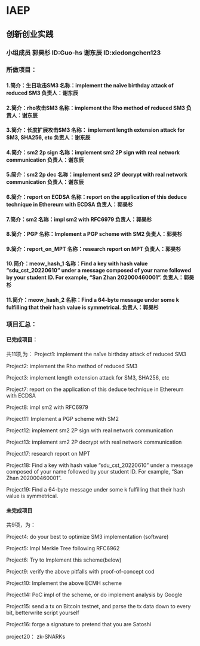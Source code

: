# IAEP
## 创新创业实践

### 小组成员 郭昊杉 ID:Guo-hs 谢东辰 ID:xiedongchen123
### 所做项目：
#### 1.简介：生日攻击SM3 名称：implement the naïve birthday attack of reduced SM3 负责人：谢东辰
#### 2.简介：rho攻击SM3 名称：implement the Rho method of reduced SM3 负责人：谢东辰
#### 3.简介：长度扩展攻击SM3 名称： implement length extension attack for SM3, SHA256, etc 负责人：谢东辰
#### 4.简介：sm2 2p sign 名称：implement sm2 2P sign with real network communication 负责人：谢东辰
#### 5.简介：sm2 2p dec 名称：implement sm2 2P decrypt with real network communication 负责人：谢东辰
#### 6.简介：report on ECDSA 名称：report on the application of this deduce technique in Ethereum with ECDSA 负责人：郭昊杉
#### 7.简介：sm2 名称：impl sm2 with RFC6979 负责人：郭昊杉
#### 8.简介：PGP 名称：Implement a PGP scheme with SM2 负责人：郭昊杉
#### 9.简介：report_on_MPT 名称：research report on MPT 负责人：郭昊杉
#### 10.简介：meow_hash_1 名称：Find a key with hash value “sdu_cst_20220610” under a message composed of your name followed by your student ID. For example, “San Zhan 202000460001”. 负责人：郭昊杉
#### 11.简介：meow_hash_2 名称：Find a 64-byte message under some k fulfilling that their hash value is symmetrical. 负责人：郭昊杉

### 项目汇总：

#### 已完成项目：

共11项,为：
Project1: implement the naïve birthday attack of reduced SM3

Project2: implement the Rho method of reduced SM3

Project3: implement length extension attack for SM3, SHA256, etc

Project7: report on the application of this deduce technique in Ethereum with ECDSA

Project8: impl sm2 with RFC6979

Project11: Implement a PGP scheme with SM2

Project12: implement sm2 2P sign with real network communication

Project13: implement sm2 2P decrypt with real network communication

Project17: research report on MPT

Project18: Find a key with hash value “sdu_cst_20220610” under a message composed of your name followed by your student ID. For example, “San Zhan 202000460001”.

Project19: Find a 64-byte message under some k fulfilling that their hash value is symmetrical.

#### 未完成项目

共9项，为：

Project4: do your best to optimize SM3 implementation (software)

Project5: Impl Merkle Tree following RFC6962

Project6: Try to Implement this scheme(below)

Project9: verify the above pitfalls with proof-of-concept cod

Project10: Implement the above ECMH scheme

Project14: PoC impl of the scheme, or do implement analysis by Google

Project15: send a tx on Bitcoin testnet, and parse the tx data down to every bit, betterwrite script yourself

Project16: forge a signature to pretend that you are Satoshi

project20： zk-SNARKs


